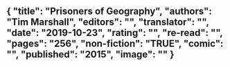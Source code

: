 {
 "title": "Prisoners of Geography",
 "authors": "Tim Marshall",
 "editors": "",
 "translator": "",
 "date": "2019-10-23",
 "rating": "",
 "re-read": "",
 "pages": "256",
 "non-fiction": "TRUE",
 "comic": "",
 "published": "2015",
 "image": ""
}
---

